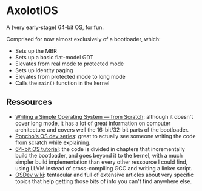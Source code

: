 # AxolotlOS

A (very early-stage) 64-bit OS, for fun.

Comprised for now almost exclusively of a bootloader, which:

* Sets up the MBR
* Sets up a basic flat-model GDT
* Elevates from real mode to protected mode
* Sets up identity paging
* Elevates from protected mode to long mode
* Calls the `main()` function in the kernel

## Ressources

* [Writing a Simple Operating System — from Scratch](https://www.cs.bham.ac.uk/~exr/lectures/opsys/10_11/lectures/os-dev.pdf): although it doesn't cover long mode, it has a lot of great information on computer architecture
and covers well the 16-bit/32-bit parts of the bootloader.
* [Poncho's OS dev series](https://www.youtube.com/playlist?list=PLxN4E629pPnKKqYsNVXpmCza8l0Jb6l8-): great to actually see someone writing the code from scratch while explaining.
* [64-bit OS tutorial](https://github.com/gmarino2048/64bit-os-tutorial): the code is divided in chapters that incrementally build the bootloader, and goes beyond it to the kernel, with a much simpler build implementation than every other ressource I could find, using LLVM instead of cross-compiling GCC and writing a linker script.
* [OSDev wiki](https://wiki.osdev.org/Main_Page): tentacular and full of extensive articles about very specific topics that help getting those bits of info you can't find anywhere else.
